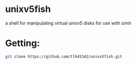 # unixv5fish
a shell for manipulating virtual unixv5 disks for use with simh

# Getting:

```bash
git clone https://github.com/tlh45342/unixv5fish.git
```
